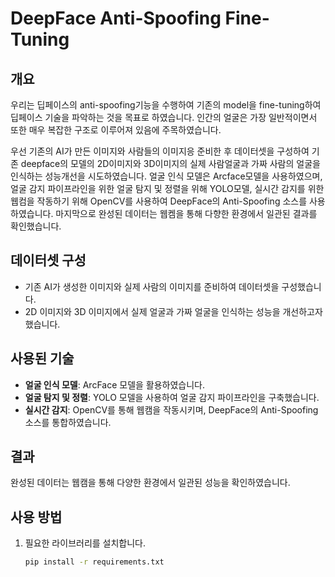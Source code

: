# DeepFace Anti-Spoofing Fine-Tuning

## 개요
우리는 딥페이스의 anti-spoofing기능을 수행하여 기존의 model을 fine-tuning하여 딥페이스 기술을 파악하는 것을 목표로 하였습니다. 인간의 얼굴은 가장 일반적이면서 또한  매우 복잡한 구조로 이루어져 있음에 주목하였습니다.

우선 기존의 AI가 만든 이미지와 사람들의 이미지응 준비한 후 데이터셋을 구성하여 기존 deepface의 모델의 2D이미지와 3D이미지의 실제 사람얼굴과 가짜 사람의 얼굴을 인식하는 성능개선을 시도하였습니다.  얼굴 인식 모델은 Arcface모델을 사용하였으며, 얼굴 감지 파이프라인을 위한 얼굴 탐지 및 정렬을 위해 YOLO모델, 실시간 감지를 위한 웹컴을 작동하기 위해 OpenCV를 사용하여 DeepFace의 Anti-Spoofing 소스를 사용하였습니다. 마지막으로 완성된 데이터는 웹켐을 통해 다향한 환경에서 일관된 결과를 확인했습니다.

## 데이터셋 구성
- 기존 AI가 생성한 이미지와 실제 사람의 이미지를 준비하여 데이터셋을 구성했습니다.
- 2D 이미지와 3D 이미지에서 실제 얼굴과 가짜 얼굴을 인식하는 성능을 개선하고자 했습니다.

## 사용된 기술
- **얼굴 인식 모델**: ArcFace 모델을 활용하였습니다.
- **얼굴 탐지 및 정렬**: YOLO 모델을 사용하여 얼굴 감지 파이프라인을 구축했습니다.
- **실시간 감지**: OpenCV를 통해 웹캠을 작동시키며, DeepFace의 Anti-Spoofing 소스를 통합하였습니다.

## 결과
완성된 데이터는 웹캠을 통해 다양한 환경에서 일관된 성능을 확인하였습니다.

## 사용 방법
1. 필요한 라이브러리를 설치합니다.
   ```bash
   pip install -r requirements.txt
